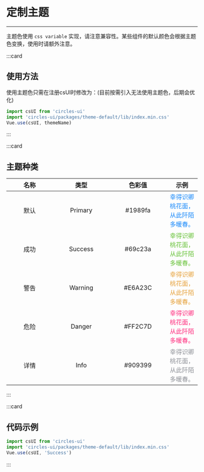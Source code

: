 # 定制主题

----

主题色使用 `css variable` 实现，请注意兼容性。某些组件的默认颜色会根据主题色变换，使用时请额外注意。

:::card
## 使用方法

使用主题色只需在注册csUI时修改为：(目前按需引入无法使用主题色，后期会优化)
```js
import csUI from 'circles-ui'
import 'circles-ui/packages/theme-default/lib/index.min.css'
Vue.use(csUI, themeName)
```
:::

:::card
## 主题种类
| 名称      | 类型   | 色彩值      | 示例      |
| :-: | :-: | :-: | :-: |
| <div style="width: 80pt">默认     | <div style="width: 100pt">Primary   | <div style="width: 100pt">#1989fa  |<font color=#1989fa>幸得识卿桃花面，从此阡陌多暖春。</font>
| 成功     | Success   | #69c23a  |<font color=#69c23a>幸得识卿桃花面，从此阡陌多暖春。</font>
| 警告     | Warning   | #E6A23C  |<font color=#E6A23C>幸得识卿桃花面，从此阡陌多暖春。</font>
| 危险     | Danger   | #FF2C7D  |<font color=#FF2C7D>幸得识卿桃花面，从此阡陌多暖春。</font>
| 详情     | Info   | #909399  |<font color=#909399>幸得识卿桃花面，从此阡陌多暖春。</font>

:::

:::card
## 代码示例

```js
import csUI from 'circles-ui'
import 'circles-ui/packages/theme-default/lib/index.min.css'
Vue.use(csUI, 'Success')
```
:::